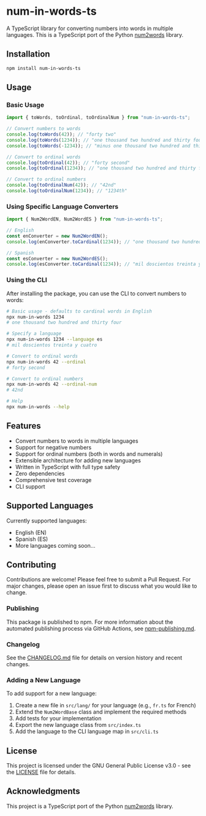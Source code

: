 # num-in-words-ts

A TypeScript library for converting numbers into words in multiple languages. This is a TypeScript port of the Python [num2words](https://github.com/savoirfairelinux/num2words) library.

## Installation

```bash
npm install num-in-words-ts
```

## Usage

### Basic Usage

```typescript
import { toWords, toOrdinal, toOrdinalNum } from "num-in-words-ts";

// Convert numbers to words
console.log(toWords(42)); // "forty two"
console.log(toWords(1234)); // "one thousand two hundred and thirty four"
console.log(toWords(-1234)); // "minus one thousand two hundred and thirty four"

// Convert to ordinal words
console.log(toOrdinal(42)); // "forty second"
console.log(toOrdinal(1234)); // "one thousand two hundred and thirty fourth"

// Convert to ordinal numbers
console.log(toOrdinalNum(42)); // "42nd"
console.log(toOrdinalNum(1234)); // "1234th"
```

### Using Specific Language Converters

```typescript
import { Num2WordEN, Num2WordES } from "num-in-words-ts";

// English
const enConverter = new Num2WordEN();
console.log(enConverter.toCardinal(1234)); // "one thousand two hundred and thirty four"

// Spanish
const esConverter = new Num2WordES();
console.log(esConverter.toCardinal(1234)); // "mil doscientos treinta y cuatro"
```

### Using the CLI

After installing the package, you can use the CLI to convert numbers to words:

```bash
# Basic usage - defaults to cardinal words in English
npx num-in-words 1234
# one thousand two hundred and thirty four

# Specify a language
npx num-in-words 1234 --language es
# mil doscientos treinta y cuatro

# Convert to ordinal words
npx num-in-words 42 --ordinal
# forty second

# Convert to ordinal numbers
npx num-in-words 42 --ordinal-num
# 42nd

# Help
npx num-in-words --help
```

## Features

- Convert numbers to words in multiple languages
- Support for negative numbers
- Support for ordinal numbers (both in words and numerals)
- Extensible architecture for adding new languages
- Written in TypeScript with full type safety
- Zero dependencies
- Comprehensive test coverage
- CLI support

## Supported Languages

Currently supported languages:

- English (EN)
- Spanish (ES)
- More languages coming soon...

## Contributing

Contributions are welcome! Please feel free to submit a Pull Request. For major changes, please open an issue first to discuss what you would like to change.

### Publishing

This package is published to npm. For more information about the automated publishing process via GitHub Actions, see [npm-publishing.md](docs/npm-publishing.md).

### Changelog

See the [CHANGELOG.md](CHANGELOG.md) file for details on version history and recent changes.

### Adding a New Language

To add support for a new language:

1. Create a new file in `src/lang/` for your language (e.g., `fr.ts` for French)
2. Extend the `Num2WordBase` class and implement the required methods
3. Add tests for your implementation
4. Export the new language class from `src/index.ts`
5. Add the language to the CLI language map in `src/cli.ts`

## License

This project is licensed under the GNU General Public License v3.0 - see the [LICENSE](LICENSE) file for details.

## Acknowledgments

This project is a TypeScript port of the Python [num2words](https://github.com/savoirfairelinux/num2words) library.
